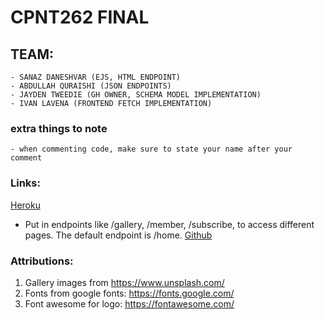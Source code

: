 # CPNT262 FINAL
## TEAM:
    - SANAZ DANESHVAR (EJS, HTML ENDPOINT)
    - ABDULLAH QURAISHI (JSON ENDPOINTS)
    - JAYDEN TWEEDIE (GH OWNER, SCHEMA MODEL IMPLEMENTATION)
    - IVAN LAVENA (FRONTEND FETCH IMPLEMENTATION)

### extra things to note
    - when commenting code, make sure to state your name after your comment

### Links:
[Heroku](https://cpnt262final.herokuapp.com/)
- Put in endpoints like /gallery, /member, /subscribe, to access different pages. The default endpoint is /home.
[Github](https://github.com/jgregorytweedie/cpnt262-final)

### Attributions:
1. Gallery images from https://www.unsplash.com/
2. Fonts from google fonts: https://fonts.google.com/
3. Font awesome for logo: https://fontawesome.com/

    